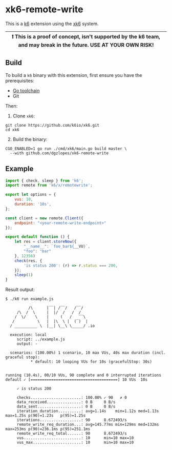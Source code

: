 # xk6-remote-write

This is a [k6](https://github.com/loadimpact/k6) extension using the [xk6](https://github.com/k6io/xk6) system.

| :exclamation: This is a proof of concept, isn't supported by the k6 team, and may break in the future. USE AT YOUR OWN RISK! |
|------|

## Build

To build a `k6` binary with this extension, first ensure you have the prerequisites:

- [Go toolchain](https://go101.org/article/go-toolchain.html)
- Git

Then:

1. Clone `xk6`:
  ```shell
  git clone https://github.com/k6io/xk6.git
  cd xk6
  ```

2. Build the binary:
  ```shell
  CGO_ENABLED=1 go run ./cmd/xk6/main.go build master \
    --with github.com/dgzlopes/xk6-remote-write
  ```

## Example

```javascript
import { check, sleep } from 'k6';
import remote from 'k6/x/remotewrite';

export let options = {
    vus: 10,
    duration: '10s',
};

const client = new remote.Client({
    endpoint: "<your-remote-write-endpoint>"
});

export default function () {
    let res = client.storeNow({
        "__name__": `foo_bar${__VU}`,
        "foo": "bar"
    }, 12356)
    check(res, {
        'is status 200': (r) => r.status === 200,
    });
    sleep(1)
}
```

Result output:

```
$ ./k6 run example.js

          /\      |‾‾| /‾‾/   /‾‾/   
     /\  /  \     |  |/  /   /  /    
    /  \/    \    |     (   /   ‾‾\  
   /          \   |  |\  \ |  (‾)  | 
  / __________ \  |__| \__\ \_____/ .io

  execution: local
     script: ../example.js
     output: -

  scenarios: (100.00%) 1 scenario, 10 max VUs, 40s max duration (incl. graceful stop):
           * default: 10 looping VUs for 10s (gracefulStop: 30s)


running (10.4s), 00/10 VUs, 90 complete and 0 interrupted iterations
default ✓ [======================================] 10 VUs  10s

     ✓ is status 200

     checks......................: 100.00% ✓ 90   ✗ 0   
     data_received...............: 0 B     0 B/s
     data_sent...................: 0 B     0 B/s
     iteration_duration..........: avg=1.14s    min=1.12s med=1.13s max=1.25s p(90)=1.23s   p(95)=1.25s  
     iterations..................: 90      8.672493/s
     remote_write_req_duration...: avg=145.77ms min=129ms med=132ms max=253ms p(90)=236.1ms p(95)=251.1ms
     remote_write_req_total......: 90      8.672493/s
     vus.........................: 10      min=10 max=10
     vus_max.....................: 10      min=10 max=10
```
